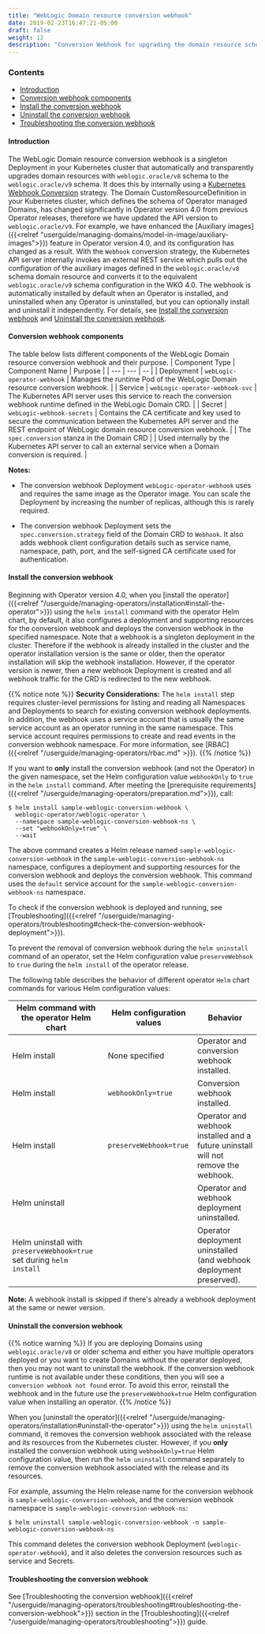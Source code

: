 ```yaml
---
title: "WebLogic Domain resource conversion webhook"
date: 2019-02-23T16:47:21-05:00
draft: false
weight: 12
description: "Conversion Webhook for upgrading the domain resource schema."
---
```


### Contents

 - [Introduction](#introduction)
 - [Conversion webhook components](#conversion-webhook-components)
 - [Install the conversion webhook](#install-the-conversion-webhook)
 - [Uninstall the conversion webhook](#uninstall-the-conversion-webhook)
 - [Troubleshooting the conversion webhook](#troubleshooting-the-conversion-webhook)

#### Introduction
The WebLogic Domain resource conversion webhook is a singleton Deployment in your Kubernetes cluster that automatically and transparently upgrades domain resources with `weblogic.oracle/v8` schema to the `weblogic.oracle/v9` schema. It does this by internally using a [Kubernetes Webhook Conversion](https://kubernetes.io/docs/tasks/extend-kubernetes/custom-resources/custom-resource-definition-versioning/#webhook-conversion) strategy.  The Domain CustomResourceDefinition in your Kubernetes cluster, which defines the schema of Operator managed Domains, has changed significantly in Operator version 4.0 from previous Operator releases, therefore we have updated the API version to `weblogic.oracle/v9`. For example, we have enhanced the [Auxiliary images]({{<relref "userguide/managing-domains/model-in-image/auxiliary-images">}}) feature in Operator version 4.0, and its configuration has changed as a result. With the `Webhook` conversion strategy, the Kubernetes API server internally invokes an external REST service which pulls out the configuration of the auxiliary images defined in the `weblogic.oracle/v8` schema domain resource and converts it to the equivalent `weblogic.oracle/v9` schema configuration in the WKO 4.0. The webhook is automatically installed by default when an Operator is installed, and uninstalled when any Operator is uninstalled, but you can optionally install and uninstall it independently. For details, see [Install the conversion webhook](#install-the-conversion-webhook) and [Uninstall the conversion webhook](#uninstall-the-conversion-webhook).

#### Conversion webhook components
The table below lists different components of the WebLogic Domain resource conversion webhook and their purpose.
| Component Type | Component Name | Purpose |
| --- | --- | -- |
| Deployment | `webLogic-operator-webhook` | Manages the runtime Pod of the WebLogic Domain resource conversion webhook. |
| Service | `webLogic-operator-webhook-svc` | The Kubernetes API server uses this service to reach the conversion webhook runtime defined in the WebLogic Domain CRD. |
| Secret | `webLogic-webhook-secrets` | Contains the CA certificate and key used to secure the communication between the Kubernetes API server and the REST endpoint of WebLogic domain resource conversion webhook. |
| The `spec.conversion` stanza in the Domain CRD | | Used internally by the Kubernetes API server to call an external service when a Domain conversion is required. |

**Notes:**
- The conversion webhook Deployment `webLogic-operator-webhook` uses and requires the same image as the Operator image. You can scale the Deployment by increasing the number of replicas, although this is rarely required.
 
- The conversion webhook Deployment sets the `spec.conversion.strategy` field of the Domain CRD to `Webhook`. It also adds webhook client configuration details such as service name, namespace, path, port, and the self-signed CA certificate used for authentication. 

#### Install the conversion webhook
Beginning with  Operator version 4.0, when you [install the operator]({{<relref "/userguide/managing-operators/installation#install-the-operator">}}) using the `helm install` command with the operator Helm chart, by default, it also configures a deployment and supporting resources for the conversion webhook and deploys the conversion webhook in the specified namespace. Note that a webhook is a singleton deployment in the cluster. Therefore if the webhook is already installed in the cluster and the operator installation version is the same or older, then the operator installation will skip the webhook installation. However, if the operator version is newer, then a new webhook Deployment is created and all webhook traffic for the CRD is redirected to the new webhook. 

{{% notice note %}}
**Security Considerations:**
The `helm install` step requires cluster-level permissions for listing and reading all Namespaces and Deployments to search for existing conversion webhook deployments. In addition, the webhook uses a service account that is usually the same service account as an operator running in the same namespace. This service account requires permissions to create and read events in the conversion webhook namespace. For more information, see [RBAC]({{<relref "/userguide/managing-operators/rbac.md" >}}).
{{% /notice %}}


If you want to **only** install the conversion webhook (and not the Operator) in the given namespace, set the Helm configuration value `webhookOnly` to `true` in the `helm install` command. After meeting the [prerequisite requirements]({{<relref "/userguide/managing-operators/preparation.md">}}), call:
```
$ helm install sample-weblogic-conversion-webhook \
  weblogic-operator/weblogic-operator \
  --namespace sample-weblogic-conversion-webhook-ns \
  --set "webhookOnly=true" \
  --wait
```
The above command creates a Helm release named `sample-weblogic-conversion-webhook` 
in the `sample-weblogic-conversion-webhook-ns` namespace, 
configures a deployment and supporting resources for the conversion webhook 
and deploys the conversion webhook. This command uses the `default` service account for the `sample-weblogic-conversion-webhook-ns` namespace.

To check if the conversion webhook is deployed and running,
see [Troubleshooting]({{<relref "/userguide/managing-operators/troubleshooting#check-the-conversion-webhook-deployment">}}).

To prevent the removal of conversion webhook during the `helm uninstall` command of an operator, set the Helm configuration value `preserveWebhook` to `true` during the `helm install` of the operator release. 

The following table describes the behavior of different operator `Helm` chart commands for various Helm configuration values:

| Helm command with the operator Helm chart | Helm configuration values | Behavior |
| --- | --- | --- |
| Helm install | None specified | Operator and conversion webhook installed. |
| Helm install | `webhookOnly=true` | Conversion webhook installed. |
| Helm install | `preserveWebhook=true` | Operator and webhook installed and a future uninstall will not remove the webhook. |
| Helm uninstall | | Operator and webhook deployment uninstalled. |
| Helm uninstall with `preserveWebhook=true` set during `helm install` | | Operator deployment uninstalled (and webhook deployment preserved). |

**Note:**
A webhook install is skipped if there's already a webhook deployment at the same or newer version.

#### Uninstall the conversion webhook

{{% notice warning %}}
If you are deploying Domains using `weblogic.oracle/v8` or older schema and either you have multiple operators deployed or you want to create Domains without the operator deployed, then you may not want to uninstall the webhook. If the conversion webhook runtime is not available under these conditions, then you will see a `conversion webhook not found` error. To avoid this error, reinstall the webhook and in the future use the `preserveWebhook=true` Helm configuration value when installing an operator.
{{% /notice %}}

When you [uninstall the operator]({{<relref "/userguide/managing-operators/installation#uninstall-the-operator">}}) using the `helm uninstall` command, it removes the conversion webhook 
associated with the release and its resources from the Kubernetes cluster. However, if you **only** installed the conversion webhook using `webhookOnly=true` Helm configuration value, then run the `helm uninstall` 
command separately to remove the conversion webhook associated with the release and its resources.

For example, assuming the Helm release name for the conversion webhook is `sample-weblogic-conversion-webhook`,
and the conversion webhook namespace is `sample-weblogic-conversion-webhook-ns`:

```text
$ helm uninstall sample-weblogic-conversion-webhook -n sample-weblogic-conversion-webhook-ns
```
This command deletes the conversion webhook Deployment (`weblogic-operator-webhook`), and it also deletes the conversion resources such as service and Secrets.

#### Troubleshooting the conversion webhook
See [Troubleshooting the conversion webhook]({{<relref "/userguide/managing-operators/troubleshooting#troubleshooting-the-conversion-webhook">}}) section in the [Troubleshooting]({{<relref "/userguide/managing-operators/troubleshooting">}}) guide.
